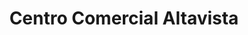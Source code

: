 ---
title: "Centro Comercial Altavista"
url: /bogota/centro-comercial-altavista/
shop: centro comercial
---